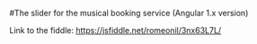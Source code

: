 #The slider for the musical booking service (Angular 1.x version)

Link to the fiddle:
https://jsfiddle.net/romeonil/3nx63L7L/
